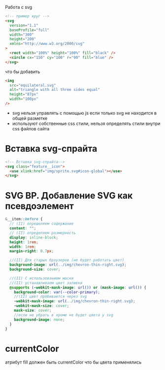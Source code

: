 Работа с svg

```html
<!-- пример круг -->
<svg
  version="1.1"
  baseProfile="full"
  width="300"
  height="200"
  xmlns="http://www.w3.org/2000/svg"
>
  <rect width="100%" height="100%" fill="black" />
  <circle cx="150" cy="100" r="90" fill="blue" />
</svg>
```

что бы добавить

```html
<img
  src="equilateral.svg"
  alt="triangle with all three sides equal"
  height="87px"
  width="100px"
/>
```

- svg нельзя управлять с помощью js если только svg не находится в общей разметке
- используют собственные css стили, нельзя определять стили внутри css файлов сайта

# Вставка svg-спрайта

```html
<!-- Вставка svg-спрайта-->
<svg class="feature__icon">
  <use xlink:href="img/sprite.svg#icon-global"></use>
</svg>
```

# SVG BP. Добавление SVG как псевдоэлемент

```scss
&__item::before {
  // (II) определяем содержание
  content: "";
  // (II) определяем размерность
  display: inline-block;
  height: 1rem;
  width: 1rem;
  margin-right: 0.7px;

  //(II) Для старых браузеров (не будет работать цвет)
  background-image: url(../img/chevron-thin-right.svg);
  background-size: cover;

  //(II) С использованием маски
  //(II) устанавливаем цвет заливки
  @supports (-webkit-mask-image: url()) or (mask-image: url()) {
    background-color: var(--color-primary);
    //(II) цвет пробивается через svg
    -webkit-mask-image: url(../img/chevron-thin-right.svg);
    -webkit-mask-size: cover;
    mask-size: cover;
    //если не убрать в хроме не будет цвета у svg
    background-image: none;
  }
}
```

# currentColor

атрибут fill должен быть currentColor что бы цвета применялись
